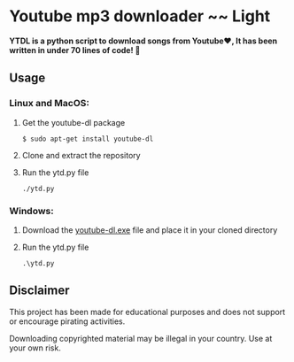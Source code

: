 # Youtube mp3 downloader ~~ Light

**YTDL is a python script to download songs from Youtube:heart:, It has been written in under 70 lines of code! :triumph:**

## Usage

### Linux and MacOS:

1. Get the youtube-dl package

   ```
   $ sudo apt-get install youtube-dl   
   ```

2. Clone and extract the repository

3. Run the ytd.py file

   ```
   ./ytd.py
   ```

### Windows:

1. Download the [youtube-dl.exe](https://yt-dl.org/latest/youtube-dl.exe) file and place it in your cloned directory

2. Run the ytd.py file

   ```
   .\ytd.py
   ```

   

## Disclaimer

This project has been made for educational purposes and does not support or encourage pirating activities. 

Downloading copyrighted material may be illegal in your country. Use at your own risk.
